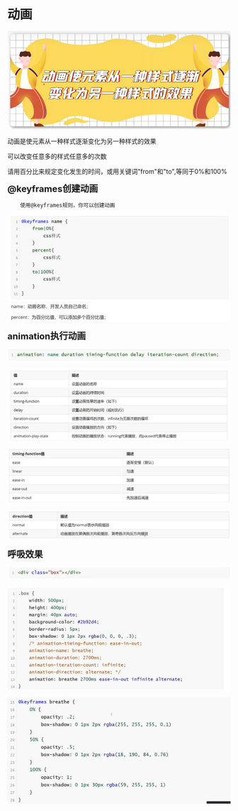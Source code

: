 <h1>动画</h1>

![Alt text](image.png)

动画是使元素从一种样式逐渐变化为另一种样式的效果

可以改变任意多的样式任意多的次数

请用百分比来规定变化发生的时间，或用关键词"from"和"to",等同于0%和100%

<b style="font-size:20px">@keyframes创建动画</b>

        使用@keyframes规则，你可以创建动画
![Alt text](image-1.png)

<b style="font-size:20px">animation执行动画</b>

![](image-2.png)

![Alt text](image-3.png)

![Alt text](image-7.png)

![Alt text](image-8.png)

<b style="font-size:20px">呼吸效果</b>

![Alt text](image-4.png)

![Alt text](image-5.png)

![Alt text](image-6.png)

